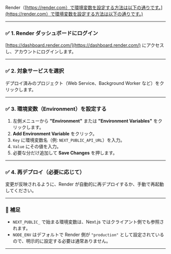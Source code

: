 Render（[https://render.com）で環境変数を設定する方法は以下の通りです。](https://render.com）で環境変数を設定する方法は以下の通りです。)

---

### ✅ 1. **Render ダッシュボードにログイン**

[https://dashboard.render.com/](https://dashboard.render.com/) にアクセスし、アカウントにログインします。

---

### ✅ 2. **対象サービスを選択**

デプロイ済みのプロジェクト（Web Service、Background Worker など）をクリックします。

---

### ✅ 3. **環境変数（Environment）を設定する**

1. 左側メニューから **"Environment"** または **"Environment Variables"** をクリックします。
2. **Add Environment Variable** をクリック。
3. `Key` に環境変数名（例: `NEXT_PUBLIC_API_URL`）を入力。
4. `Value` にその値を入力。
5. 必要な分だけ追加して **Save Changes** を押します。

---

### ✅ 4. **再デプロイ（必要に応じて）**

変更が反映されるように、Render が自動的に再デプロイするか、手動で再起動してください。

---

### 📌 補足

- `NEXT_PUBLIC_` で始まる環境変数は、Next.js ではクライアント側でも参照されます。
- `NODE_ENV` はデフォルトで Render 側が `"production"` として設定されているので、明示的に設定する必要は通常ありません。

---
